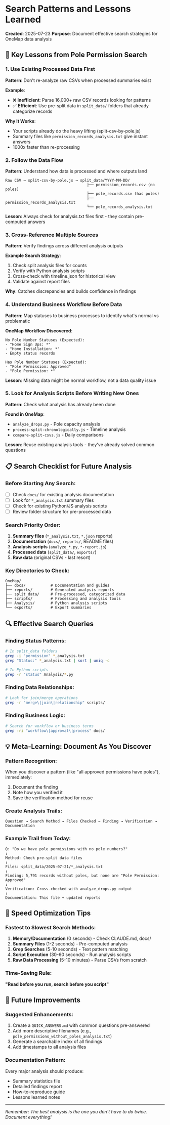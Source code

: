 # Search Patterns and Lessons Learned
**Created**: 2025-07-23
**Purpose**: Document effective search strategies for OneMap data analysis

## 🎯 Key Lessons from Pole Permission Search

### 1. **Use Existing Processed Data First**
**Pattern**: Don't re-analyze raw CSVs when processed summaries exist

**Example**: 
- ❌ **Inefficient**: Parse 16,000+ raw CSV records looking for patterns
- ✅ **Efficient**: Use pre-split data in `split_data/` folders that already categorize records

**Why It Works**: 
- Your scripts already do the heavy lifting (split-csv-by-pole.js)
- Summary files like `permission_records_analysis.txt` give instant answers
- 1000x faster than re-processing

### 2. **Follow the Data Flow**
**Pattern**: Understand how data is processed and where outputs land

```
Raw CSV → split-csv-by-pole.js → split_data/YYYY-MM-DD/
                                    ├── permission_records.csv (no poles)
                                    ├── pole_records.csv (has poles)
                                    ├── permission_records_analysis.txt
                                    └── pole_records_analysis.txt
```

**Lesson**: Always check for analysis.txt files first - they contain pre-computed answers

### 3. **Cross-Reference Multiple Sources**
**Pattern**: Verify findings across different analysis outputs

**Example Search Strategy**:
1. Check split analysis files for counts
2. Verify with Python analysis scripts
3. Cross-check with timeline.json for historical view
4. Validate against report files

**Why**: Catches discrepancies and builds confidence in findings

### 4. **Understand Business Workflow Before Data**
**Pattern**: Map statuses to business processes to identify what's normal vs problematic

**OneMap Workflow Discovered**:
```
No Pole Number Statuses (Expected):
- "Home Sign Ups: *"
- "Home Installation: *"
- Empty status records

Has Pole Number Statuses (Expected):
- "Pole Permission: Approved"
- "Pole Permission: *"
```

**Lesson**: Missing data might be normal workflow, not a data quality issue

### 5. **Look for Analysis Scripts Before Writing New Ones**
**Pattern**: Check what analysis has already been done

**Found in OneMap**:
- `analyze_drops.py` - Pole capacity analysis
- `process-split-chronologically.js` - Timeline analysis
- `compare-split-csvs.js` - Daily comparisons

**Lesson**: Reuse existing analysis tools - they've already solved common questions

## 📋 Search Checklist for Future Analysis

### Before Starting Any Search:
- [ ] Check `docs/` for existing analysis documentation
- [ ] Look for `*_analysis.txt` summary files
- [ ] Check for existing Python/JS analysis scripts
- [ ] Review folder structure for pre-processed data

### Search Priority Order:
1. **Summary files** (`*_analysis.txt`, `*.json` reports)
2. **Documentation** (`docs/`, `reports/`, README files)
3. **Analysis scripts** (`analyze_*.py`, `*-report.js`)
4. **Processed data** (`split_data/`, `exports/`)
5. **Raw data** (original CSVs - last resort)

### Key Directories to Check:
```
OneMap/
├── docs/           # Documentation and guides
├── reports/        # Generated analysis reports
├── split_data/     # Pre-processed, categorized data
├── scripts/        # Processing and analysis tools
├── Analysis/       # Python analysis scripts
└── exports/        # Export summaries
```

## 🔍 Effective Search Queries

### Finding Status Patterns:
```bash
# In split_data folders
grep -i "permission" *_analysis.txt
grep "Status:" *_analysis.txt | sort | uniq -c

# In Python scripts
grep -r "status" Analysis/*.py
```

### Finding Data Relationships:
```bash
# Look for join/merge operations
grep -r "merge\|join\|relationship" scripts/
```

### Finding Business Logic:
```bash
# Search for workflow or business terms
grep -ri "workflow\|approval\|process" docs/
```

## 💡 Meta-Learning: Document As You Discover

### Pattern Recognition:
When you discover a pattern (like "all approved permissions have poles"), immediately:
1. Document the finding
2. Note how you verified it
3. Save the verification method for reuse

### Create Analysis Trails:
```
Question → Search Method → Files Checked → Finding → Verification → Documentation
```

### Example Trail from Today:
```
Q: "Do we have pole permissions with no pole numbers?"
↓
Method: Check pre-split data files
↓
Files: split_data/2025-07-21/*_analysis.txt
↓
Finding: 5,791 records without poles, but none are "Pole Permission: Approved"
↓
Verification: Cross-checked with analyze_drops.py output
↓
Documentation: This file + updated reports
```

## 🚀 Speed Optimization Tips

### Fastest to Slowest Search Methods:
1. **Memory/Documentation** (0 seconds) - Check CLAUDE.md, docs/
2. **Summary Files** (1-2 seconds) - Pre-computed analysis
3. **Grep Searches** (5-10 seconds) - Text pattern matching
4. **Script Execution** (30-60 seconds) - Run analysis scripts
5. **Raw Data Processing** (5-10 minutes) - Parse CSVs from scratch

### Time-Saving Rule:
**"Read before you run, search before you script"**

## 📝 Future Improvements

### Suggested Enhancements:
1. Create a `QUICK_ANSWERS.md` with common questions pre-answered
2. Add more descriptive filenames (e.g., `pole_permissions_without_poles_analysis.txt`)
3. Generate a searchable index of all findings
4. Add timestamps to all analysis files

### Documentation Pattern:
Every major analysis should produce:
- Summary statistics file
- Detailed findings report
- How-to-reproduce guide
- Lessons learned notes

---

*Remember: The best analysis is the one you don't have to do twice. Document everything!*